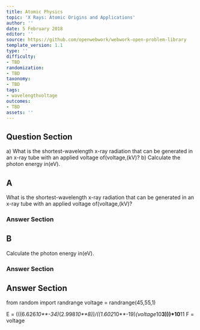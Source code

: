 ```yaml
---
title: Atomic Physics
topic: 'X Rays: Atomic Origins and Applications'
author: ''
date: 5 February 2018
editor: ''
source: https://github.com/openwebwork/webwork-open-problem-library
template_version: 1.1
type: ''
difficulty:
- TBD
randomization:
- TBD
taxonomy:
- TBD
tags:
- wavelengthvoltage
outcomes:
- TBD
assets: ''
---
```


## Question Section 

a) What is the shortest-wavelength x-ray radiation that can be generated in an x-ray tube with an applied voltage of(voltage,(kV)?
b) Calculate the photon energy in(eV).

## A
What is the shortest-wavelength x-ray radiation that can be generated in an x-ray tube with an applied voltage of(voltage,(kV)?
### Answer Section
## B
Calculate the photon energy in(eV).
### Answer Section


## Answer Section

from random import randrange
voltage = randrange(45,55,1)

E = (((6.626*10**-34)*(2.998*10**8))/((1.602*10**-19)*(voltage*10**3)))*10**11
F = voltage